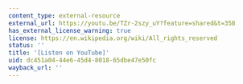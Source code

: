 ```yaml
---
content_type: external-resource
external_url: https://youtu.be/TZr-2szy_uY?feature=shared&t=358
has_external_license_warning: true
license: https://en.wikipedia.org/wiki/All_rights_reserved
status: ''
title: '[Listen on YouTube]'
uid: dc451a04-44e6-45d4-8018-65dbe47e50fc
wayback_url: ''
---
```

